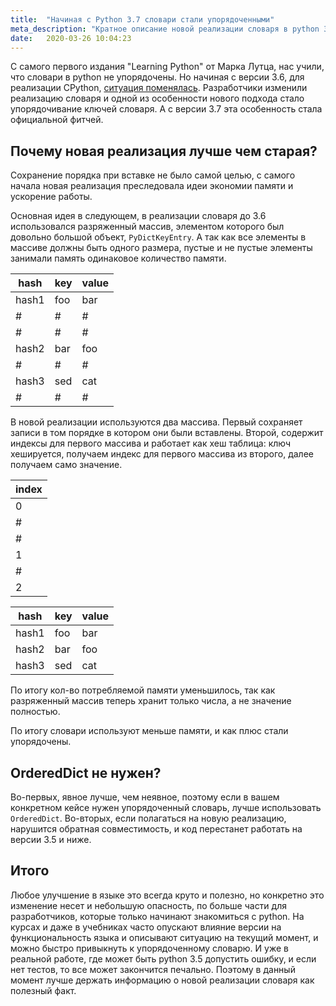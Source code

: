 ```yaml
---
title:  "Начиная с Python 3.7 словари стали упорядоченными"
meta_description: "Кратное описание новой реализации словаря в python 3.6"
date:   2020-03-26 10:04:23
---
```


С самого первого издания "Learning Python" от Марка Лутца, нас учили, что словари в python не упорядочены. Но начиная с версии 3.6, для реализации CPython, [ситуация поменялась](https://docs.python.org/3/whatsnew/3.6.html#new-dict-implementation). Разработчики изменили реализацию словаря и одной из особенности нового подхода стало упорядочивание ключей словаря. А с версии 3.7 эта особенность стала официальной фитчей.

## Почему новая реализация лучше чем старая?
Сохранение порядка при вставке не было самой целью, с самого начала новая реализация преследовала идеи экономии памяти и ускорение работы.

Основная идея в следующем, в реализации словаря до 3.6 использовался разряженный массив, элементом которого был довольно большой объект, `PyDictKeyEntry`. А так как все элементы в массиве должны быть одного размера, пустые и не пустые элементы занимали память одинаковое количество памяти.

|hash |key|value|
|-----|---|-----|
|hash1|foo|bar  |
|#    |#  |#    | 
|#    |#  |#    |
|hash2|bar|foo  |
|#    |#  |#    |
|hash3|sed|cat  |
|#    |#  |#    |


В новой реализации используются два массива. Первый сохраняет записи в том порядке в котором они были вставлены. Второй, содержит индексы для первого массива и работает как хеш таблица: ключ хешируется, получаем индекс для первого массива из второго, далее получаем само значение.

|index|
|---|
|0|
|#|
|#|
|1|
|#|
|2|

|hash |key|value|
|-----|---|-----|
|hash1|foo|bar  |
|hash2|bar|foo  |
|hash3|sed|cat  |


По итогу кол-во потребляемой памяти уменьшилось, так как разряженный массив теперь хранит только числа, а не значение полностью.

По итогу словари используют меньше памяти, и как плюс стали упорядочены.

## OrderedDict не нужен?
Во-первых, явное лучше, чем неявное, поэтому если в вашем конкретном кейсе нужен упорядоченный словарь, лучше использовать  `OrderedDict`. Во-вторых, если полагаться на новую реализацию, нарушится обратная совместимость, и код перестанет работать на версии 3.5 и ниже.

## Итого
Любое улучшение в языке это всегда круто и полезно, но конкретно это изменение несет и небольшую опасность, по больше части для разработчиков, которые только начинают знакомиться с python. На курсах и даже в учебниках часто опускают влияние версии на функциональность языка и описывают ситуацию на текущий момент, и можно быстро привыкнуть к упорядоченному словарю. И уже в реальной работе, где может быть python 3.5 допустить ошибку, и если нет тестов, то все может закончится печально.  Поэтому в данный момент лучше держать информацию о новой реализации словаря как полезный факт.